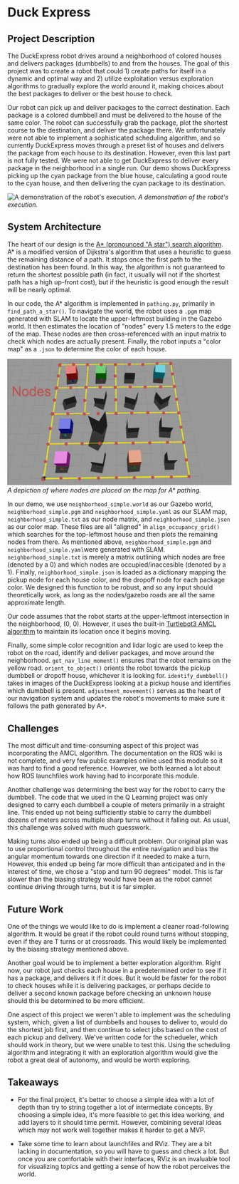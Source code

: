 # Duck Express
## Project Description
The DuckExpress robot drives around a neighborhood of colored houses and delivers packages (dumbbells) to and from the houses. The goal of this project was to create a robot that could 1) create paths for itself in a dynamic and optimal way and 2) utilize exploitation versus exploration algorithms to gradually explore the world around it, making choices about the best packages to deliver or the best house to check. 

Our robot can pick up and deliver packages to the correct destination. Each package is a colored dumbbell and must be delivered to the house of the same color. The robot can successfully grab the package, plot the shortest course to the destination, and deliver the package there. We unfortunately were not able to implement a sophisticated scheduling algorithm, and so currently DuckExpress moves through a preset list of houses and delivers the package from each house to its destination. However, even this last part is not fully tested. We were not able to get DuckExpress to deliver every package in the neighborhood in a single run. Our demo shows DuckExpress picking up the cyan package from the blue house, calculating a good route to the cyan house, and then delivering the cyan package to its destination. 

![A demonstration of the robot's execution.](demo.gif)
*A demonstration of the robot's execution.*

## System Architecture
The heart of our design is the [A* (pronounced "A star") search algorithm](https://en.wikipedia.org/wiki/A*_search_algorithm). A* is a modified version of Dijkstra's algorithm that uses a heuristic to guess the remaining distance of a path. It stops once the first path to the destination has been found. In this way, the algorithm is not guaranteed to return the shortest possible path (in fact, it usually will not if the shortest path has a high up-front cost), but if the heuristic is good enough the result will be nearly optimal. 

In our code, the A* algorithm is implemented in `pathing.py`, primarily in `find_path_a_star()`. To navigate the world, the robot uses a `.pgm` map generated with SLAM to locate the upper-leftmost building in the Gazebo world. It then estimates the location of "nodes" every 1.5 meters to the edge of the map. These nodes are then cross-referenced with an input matrix to check which nodes are actually present. Finally, the robot inputs a "color map" as a `.json` to determine the color of each house. 

![A depiction of where nodes are placed on the map for A* pathing.](nodes.png)
*A depiction of where nodes are placed on the map for A\* pathing.*

In our demo, we use `neighborhood_simple.world` as our Gazebo world, `neighborhood_simple.pgm` and `neighborhood_simple.yaml` as our SLAM map, `neighborhood_simple.txt` as our node matrix, and `neighborhood_simple.json` as our color map. These files are all "aligned" in `align_occupancy_grid()` which searches for the top-leftmost house and then plots the remaining nodes from there. As mentioned above, `neighborhood_simple.pgm` and `neighborhood_simple.yaml`were generated with SLAM. `neighborhood_simple.txt` is merely a matrix outlining which nodes are free (denoted by a 0) and which nodes are occupied/inaccesible (denoted by a 1). Finally, `neighborhood_simple.json` is loaded as a dictionary mapping the pickup node for each house color, and the dropoff node for each package color. We designed this function to be robust, and so any input should theoretically work, as long as the nodes/gazebo roads are all the same approximate length. 

Our code assumes that the robot starts at the upper-leftmost intersection in the neighborhood, (0, 0). However, it uses the built-in [Turtlebot3 AMCL algorithm](http://wiki.ros.org/amcl) to maintain its location once it begins moving. 

Finally, some simple color recognition and lidar logic are used to keep the robot on the road, identify and deliver packages, and move around the neighborhood. `get_nav_line_moment()` ensures that the robot remains on the yellow road. `orient_to_object()` orients the robot towards the pickup dumbbell or dropoff house, whichever it is looking for. `identify_dumbbell()` takes in images of the DuckExpress looking at a pickup house and identifies which dumbbell is present. `adjustment_movement()` serves as the heart of our navigation system and updates the robot's movements to make sure it follows the path generated by A*. 

## Challenges
The most difficult and time-consuming aspect of this project was incorporating the AMCL algorithm. The documentation on the ROS wiki is not complete, and very few public examples online used this module so it was hard to find a good reference. However, we both learned a lot about how ROS launchfiles work having had to incorporate this module. 

Another challenge was determining the best way for the robot to carry the dumbbell. The code that we used in the Q Learning project was only designed to carry each dumbbell a couple of meters primarily in a straight line. This ended up not being sufficiently stable to carry the dumbbell dozens of meters across multiple sharp turns without it falling out. As usual, this challenge was solved with much guesswork. 

Making turns also ended up being a difficult problem. Our original plan was to use proportional control throughout the entire navigation and bias the angular momentum towards one direction if it needed to make a turn. However, this ended up being far more difficult than anticipated and in the interest of time, we chose a "stop and turn 90 degrees" model. This is far slower than the biasing strategy would have been as the robot cannot continue driving through turns, but it is far simpler. 

## Future Work

One of the things we would like to do is implement a cleaner road-following algorithm. It would be great if the robot could round turns without stopping, even if they are T turns or at crossroads. This would likely be implemented by the biasing strategy mentioned above. 

Another goal would be to implement a better exploration algorithm. Right now, our robot just checks each house in a predetermined order to see if it has a package, and delivers it if it does. But it would be faster for the robot to check houses while it is delivering packages, or perhaps decide to deliver a second known package before checking an unknown house should this be determined to be more efficient.

One aspect of this project we weren't able to implement was the scheduling system, which, given a list of dumbbells and houses to deliver to, would do the shortest job first, and then continue to select jobs based on the cost of each pickup and delivery. We've written code for the schedueler, which should work in theory, but we were unable to test this. Using the scheduling algorithm and integrating it with an exploration algorithm would give the robot a great deal of autonomy, and would be worth exploring.

## Takeaways

* For the final project, it's better to choose a simple idea with a lot of depth than try to string together a lot of intermediate concepts. By choosing a simple idea, it's more feasible to get this idea working, and add layers to it should time permit. However, combining several ideas which may not work well together makes it harder to get a MVP.

* Take some time to learn about launchfiles and RViz. They are a bit lacking in documentation, so you will have to guess and check a lot. But once you are comfortable with their interfaces, RViz is an invaluable tool for visualizing topics and getting a sense of how the robot perceives the world. 
